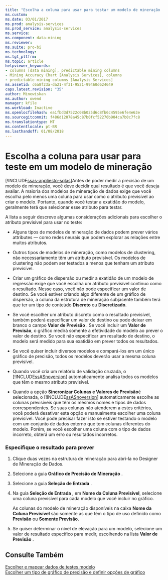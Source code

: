 ```yaml
---
title: "Escolha a coluna para usar para testar um modelo de mineração | Microsoft Docs"
ms.custom: 
ms.date: 03/01/2017
ms.prod: analysis-services
ms.prod_service: analysis-services
ms.service: 
ms.component: data-mining
ms.reviewer: 
ms.suite: pro-bi
ms.technology: 
ms.tgt_pltfrm: 
ms.topic: article
helpviewer_keywords:
- columns [data mining], predictable mining columns
- Mining Accuracy Chart [Analysis Services], columns
- predictable mining columns [Analysis Services]
ms.assetid: c6a8f23a-da21-4f31-9521-99460d624649
caps.latest.revision: "35"
author: Minewiskan
ms.author: owend
manager: kfile
ms.workload: Inactive
ms.openlocfilehash: ea1fbd3d7522c08b025d6c8fb6c4595e6fe4e63e
ms.sourcegitcommit: f486d12078a45c87b0fcf52270b904ca7b0c7fc8
ms.translationtype: MT
ms.contentlocale: pt-BR
ms.lasthandoff: 01/08/2018
---
```

# <a name="choose-the-column-to-use-for-testing-a-mining-model"></a>Escolha a coluna para usar para teste em um modelo de mineração
[!INCLUDE[ssas-appliesto-sqlas](../../includes/ssas-appliesto-sqlas.md)]Antes de poder medir a precisão de um modelo de mineração, você deve decidir qual resultado é que você deseja avaliar. A maioria dos modelos de mineração de dados exige que você escolha pelo menos uma coluna para usar como o atributo previsível ao criar o modelo. Portanto, quando você testar a exatidão do modelo, geralmente terá que selecionar esse atributo para testar.  
  
 A lista a seguir descreve algumas considerações adicionais para escolher o atributo previsível para usar no teste:  
  
-   Alguns tipos de modelos de mineração de dados podem prever vários attributes — como redes neurais que podem explorar as relações entre muitos atributos.  
  
-   Outros tipos de modelos de mineração, como modelos de clustering, não necessariamente têm um atributo previsível. Os modelos de clustering não podem ser testados a menos que tenham um atributo previsível.  
  
-   Criar um gráfico de dispersão ou medir a exatidão de um modelo de regressão exige que você escolha um atributo previsível contínuo como o resultado. Nesse caso, você não pode especificar um valor de destino. Se você estiver criando algo diferente de um gráfico de dispersão, a coluna da estrutura de mineração subjacente também terá que ter um tipo de conteúdo **Discreto** ou **Discretizado**.  
  
-   Se você escolher um atributo discreto como o resultado previsível, também poderá especificar um valor de destino ou pode deixar em branco o campo **Valor de Previsão** . Se você incluir um **Valor de Previsão**, o gráfico medirá somente a efetividade do modelo ao prever o valor de destino. Se você não especificar um resultado de destino, o modelo será medido para sua exatidão em prever todos os resultados.  
  
-   Se você quiser incluir diversos modelos e compará-los em um único gráfico de precisão, todos os modelos deverão usar a mesma coluna previsível.  
  
-   Quando você cria um relatório de validação cruzada, o [!INCLUDE[ssASnoversion](../../includes/ssasnoversion-md.md)] automaticamente analisa todos os modelos que têm o mesmo atributo previsível.  
  
-   Quando a opção **Sincronizar Colunas e Valores de Previsão**é selecionada, o [!INCLUDE[ssASnoversion](../../includes/ssasnoversion-md.md)] automaticamente escolhe as colunas previsíveis que têm os mesmos nomes e tipos de dados correspondentes. Se suas colunas não atenderem a estes critérios, você poderá desativar esta opção e manualmente escolher uma coluna previsível. Você pode precisar fazer isto se estiver testando o modelo com um conjunto de dados externo que tem colunas diferentes do modelo. Porém, se você escolher uma coluna com o tipo de dados incorreto, obterá um erro ou resultados incorretos.  
  
### <a name="specify-the-outcome-to-predict"></a>Especifique o resultado para prever  
  
1.  Clique duas vezes na estrutura de mineração para abri-la no Designer de Mineração de Dados.  
  
2.  Selecione a guia **Gráfico de Precisão de Mineração** .  
  
3.  Selecione a guia **Seleção de Entrada** .  
  
4.  Na guia **Seleção de Entrada** , em **Nome da Coluna Previsível**, selecione uma coluna previsível para cada modelo que você incluir no gráfico.  
  
     As colunas do modelo de mineração disponíveis na caixa **Nome da Coluna Previsível** são somente as que têm o tipo de uso definido como **Previsão** ou **Somente Previsão**.  
  
5.  Se quiser determinar o nível de elevação para um modelo, selecione um valor de resultado específico para medir, escolhendo na lista **Valor de Previsão** .  
  
## <a name="see-also"></a>Consulte Também  
 [Escolher e mapear dados de testes modelo](../../analysis-services/data-mining/choose-and-map-model-testing-data.md)   
 [Escolher um tipo de gráfico de precisão e definir opções de gráfico](../../analysis-services/data-mining/choose-an-accuracy-chart-type-and-set-chart-options.md)  
  
  
